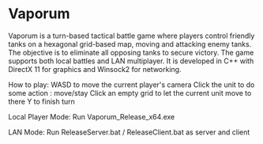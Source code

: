 # Vaporum
Vaporum is a turn-based tactical battle game where players control friendly tanks on a hexagonal grid-based map, moving and attacking enemy tanks. The objective is to eliminate all opposing tanks to secure victory. The game supports both local battles and LAN multiplayer. It is developed in C++ with DirectX 11 for graphics and Winsock2 for networking.

How to play:
WASD to move the current player's camera
Click the unit to do some action : move/stay
Click an empty grid to let the current unit move to there
Y to finish turn

Local Player Mode:
Run Vaporum_Release_x64.exe

LAN Mode:
Run ReleaseServer.bat / ReleaseClient.bat as server and client
